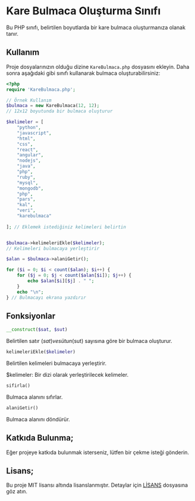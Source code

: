 # Kare Bulmaca Oluşturma Sınıfı

Bu PHP sınıfı, belirtilen boyutlarda bir kare bulmaca oluşturmanıza olanak tanır.

## Kullanım

Proje dosyalarınızın olduğu dizine `KareBulmaca.php` dosyasını ekleyin. Daha sonra aşağıdaki gibi sınıfı kullanarak bulmaca oluşturabilirsiniz:

```php
<?php
require 'KareBulmaca.php';

// Örnek Kullanım
$bulmaca = new KareBulmaca(12, 12); 
// 12x12 boyutunda bir bulmaca oluşturur

$kelimeler = [
    "python",
    "javascript",
    "html",
    "css",
    "react",
    "angular",
    "nodejs",
    "java",
    "php",
    "ruby",
    "mysql",
    "mongodb",
    "php",
    "pars",
    "kal",
    "veri",
    "karebulmaca"
    
]; // Eklemek istediğiniz kelimeleri belirtin


$bulmaca->kelimeleriEkle($kelimeler); 
// Kelimeleri bulmacaya yerleştirir

$alan = $bulmaca->alaniGetir();

for ($i = 0; $i < count($alan); $i++) {
    for ($j = 0; $j < count($alan[$i]); $j++) {
        echo $alan[$i][$j] . " ";
    }
    echo "\n";
} // Bulmacayı ekrana yazdırır

```
## Fonksiyonlar
```php
__construct($sat, $sut)
```
Belirtilen satır ($sat) ve sütun ($sut) sayısına göre bir bulmaca oluşturur.

```php
kelimeleriEkle($kelimeler)
```
Belirtilen kelimeleri bulmacaya yerleştirir.

$kelimeler: Bir dizi olarak yerleştirilecek kelimeler.

```php
sifirla()
```
Bulmaca alanını sıfırlar.

```php
alaniGetir()
```
Bulmaca alanını döndürür.

## Katkıda Bulunma;

Eğer projeye katkıda bulunmak isterseniz, lütfen bir çekme isteği gönderin.

## Lisans;

Bu proje MIT lisansı altında lisanslanmıştır. Detaylar için [LİSANS](LICENSE) dosyasına göz atın.
